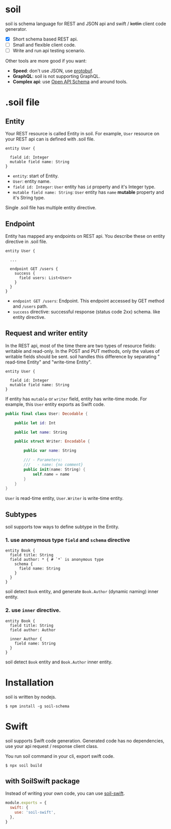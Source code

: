 # soil

soil is schema language for REST and JSON api and swift / ~~kotlin~~ client code generator.

- [x] Short schema based REST api.
- [ ] Small and flexible client code.
- [ ] Write and run api testing scenario.

Other tools are more good if you want:

- **Speed**: don't use JSON, use [protobuf](https://developers.google.com/protocol-buffers).
- **GraphQL**: soil is not supporting GraphQL.
- **Complex api**: use [Open API Schema](https://www.openapis.org/) and around tools.

# .soil file

## Entity

Your REST resource is called Entity in soil.
For example, `User` resource on your REST api can is defined with .soil file.

```soil
entity User {

  field id: Integer
  mutable field name: String
}
```

- `entity`: start of Entity.
- `User`: entity name.
- `field id: Integer`: `User` entity has `id` property and it's Integer type.
- `mutable field name: String`: `User` entity has `name` **mutable** property and it's String type.

Single .soil file has multiple entity directive.

## Endpoint

Entity has mapped any endpoints on REST api.
You describe these on entity directive in .soil file.

```
entity User {

  ...

  endpoint GET /users {
    success {
      field users: List<User>
    }
  }
}
```

- `endpoint GET /users`: Endpoint. This endpoint accessed by GET method and `/users` path.
- `success` directive: successful response (status code 2xx) schema. like entity directive.

## Request and writer entity

In the REST api, most of the time there are two types of resource fields: writable and read-only.
In the POST and PUT methods, only the values of writable fields should be sent.
soil handles this difference by separating " read-time Entity" and "write-time Entity".

```soil
entity User {

  field id: Integer
  mutable field name: String
}
```

If entity has `mutable` or `writer` field, entity has write-time mode.
For example, this `User` entity exports as Swift code.

```swift
public final class User: Decodable {

    public let id: Int

    public let name: String

    public struct Writer: Encodable {

        public var name: String

        /// - Parameters:
        ///   - name: {no comment}
        public init(name: String) {
            self.name = name
        }
    }
}
```

`User` is read-time entity, `User.Writer` is write-time entity.

## Subtypes

soil supports tow ways to define subtype in the Entity.

### 1. use anonymous type `field` and `schema` directive

```soil
entity Book {
  field title: String
  field author: * { # `*` is anonymous type
    schema {
      field name: String
    }
  }
}
```

soil detect `Book` entity, and generate `Book.Author` (dynamic naming) inner entity.

### 2. use `inner` directive.

```soil
entity Book {
  field title: String
  field author: Author
  
  inner Author {
    field name: String
  }
}
```

soil detect `Book` entity and `Book.Author` inner entity.

# Installation

soil is written by nodejs.

```
$ npm install -g soil-schema
```

# Swift

soil supports Swift code generation.
Generated code has no dependencies, use your api request / response client class.

You run soil command in your cli, export swift code.

```
$ npx soil build
```

## with SoilSwift package

Instead of writing your own code, you can use [soil-swift](https://github.com/niaeashes/soil-swift).

```js soil.config.js
module.exports = {
  swift: {
    use: 'soil-swift',
  },
}
```
